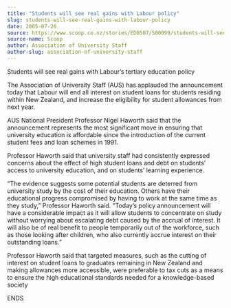 ```yaml
---
title: "Students will see real gains with Labour policy"
slug: students-will-see-real-gains-with-labour-policy
date: 2005-07-26
source: https://www.scoop.co.nz/stories/ED0507/S00099/students-will-see-real-gains-with-labour-policy.htm
source-name: Scoop
author: Association of University Staff
author-slug: association-of-university-staff
---
```


<p>Students will see real gains with Labour’s tertiary
education policy</p>

<p>The Association of University Staff (AUS)
has applauded the announcement today that Labour will end
all interest on student loans for students residing within
New Zealand, and increase the eligibility for student
allowances from next year.</p>

<p>AUS National President
Professor Nigel Haworth said that the announcement
represents the most significant move in ensuring that
university education is affordable since the introduction of
the current student fees and loan schemes in
1991.</p>

<p>Professor Haworth said that university staff had
consistently expressed concerns about the effect of high
student loans and debt on students’ access to university
education, and on students’ learning experience.<p>

<p>“The
evidence suggests some potential students are deterred from
university study by the cost of their education. Others have
their educational progress compromised by having to work at
the same time as they study,” Professor Haworth said.
“Today’s policy announcement will have a considerable impact
as it will allow students to concentrate on study without
worrying about escalating debt caused by the accrual of
interest. It will also be of real benefit to people
temporarily out of the workforce, such as those looking
after children, who also currently accrue interest on their
outstanding loans.”<p>

<p>Professor Haworth said that targeted
measures, such as the cutting of interest on student loans
to graduates remaining in New Zealand and making allowances
more accessible, were preferable to tax cuts as a means to
ensure the high educational standards needed for a
knowledge-based
society</p>

<p>ENDS<p>
         